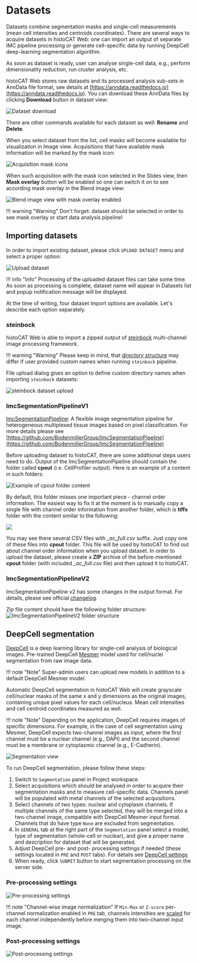 # Datasets

Datasets combine segmentation masks and single-cell measurements (mean cell intensities and centroids coordinates).
There are several ways to acquire datasets in histoCAT Web: one can import an output of separate IMC pipeline processing or generate cell-specific data by running DeepCell deep-learning segmentation algorithm. 

As soon as dataset is ready, user can analyse single-cell data, e.g., perform dimensionality reduction, run cluster analysis, etc.

histoCAT Web stores raw datasets and its processed analysis sub-sets in AnnData file format, see details at [https://anndata.readthedocs.io](https://anndata.readthedocs.io).
You can download these AnnData files by clicking **Download** button in dataset view: 

![Dataset download](../assets/dataset-download-button.png)

There are other commands available for each dataset as well: **Rename** and **Delete**.

When you select dataset from the list, cell masks will become available for visualization in Image view.
Acquisitions that have available mask information will be marked by the mask icon:   

![Acquisition mask icons](../assets/acquisition-mask-icon.png)

When such acquisition with the mask icon selected in the Slides view, then **Mask overlay** button will be enabled so one can switch it on to see according mask overlay in the Blend image view:

![Blend image view with mask overlay enabled](../assets/blend-mask-view.png)

!!! warning "Warning"
    Don't forget: dataset should be selected in order to see mask overlay or start data analysis pipeline!


## Importing datasets

In order to import existing dataset, please click `UPLOAD DATASET` menu and select a proper option:

![Upload dataset](../assets/dataset-import.png)

!!! info "Info"
    Processing of the uploaded dataset files can take some time. As soon as processing is complete, dataset name will appear in Datasets list and popup notification message will be displayed.

At the time of writing, four dataset import options are available. Let's describe each option separately.

### steinbock

histoCAT Web is able to import a zipped output of [steinbock](https://github.com/BodenmillerGroup/steinbock) multi-channel image processing framework.

!!! warning "Warning"
    Please keep in mind, that [directory structure](https://bodenmillergroup.github.io/steinbock/specs/directory-structure.html) may differ if user provided custom names when running `steinbock` pipeline. 

File upload dialog gives an option to define custom directory names when importing `steinbock` datasets:

![steinbock dataset upload](../assets/steinbock-dataset-upload.png)

### ImcSegmentationPipelineV1

[ImcSegmentationPipeline](https://github.com/BodenmillerGroup/ImcSegmentationPipeline): A flexible image segmentation pipeline for heterogeneous multiplexed tissue images based on pixel classification.
For more details please see [https://github.com/BodenmillerGroup/ImcSegmentationPipeline](https://github.com/BodenmillerGroup/ImcSegmentationPipeline)

Before uploading dataset to histoCAT, there are some additional steps users need to do. Output of the ImcSegmentationPipeline should contain the folder called **cpout** (i.e. CellProfiler output). Here is an example of a content in such folders:

![Example of cpout folder content](../assets/cpout-folder.png)

By default, this folder misses one important piece - channel order information. The easiest way to fix it at the moment is to manually copy a single file with channel order information from another folder, which is **tiffs** folder with the content similar to the following:

![](../assets/tiffs-folder.png)

You may see there several CSV files with _\_ac\_full.csv_ suffix. Just copy one of these files into **cpout** folder. This file will be used by histoCAT to find out about channel order information when you upload dataset. In order to upload the dataset, please create a **ZIP** archive of the before-mentioned **cpout** folder (with included _\_ac\_full.csv_ file) and then upload it to histoCAT.

### ImcSegmentationPipelineV2

ImcSegmentationPipeline v2 has some changes in the output format.
For details, please see official [changelog](https://github.com/BodenmillerGroup/ImcSegmentationPipeline#changelog).

Zip file content should have the following folder structure:
![ImcSegmentationPipelineV2 folder structure](../assets/ImcSegmentationPipelineV2-folder.png)


## DeepCell segmentation

[DeepCell](https://github.com/vanvalenlab/deepcell-tf) is a deep learning library for single-cell analysis of biological images.
Pre-trained DeepCell [Mesmer](https://github.com/vanvalenlab/intro-to-deepcell/tree/master/pretrained_models#mesmer-segmentation-model) model used for cell/nuclei segmentation from raw image data.

!!! note "Note"
    Super-admin users can upload new models in addition to a default DeepCell Mesmer model.

Automatic DeepCell segmentation in histoCAT Web will create grayscale cell/nuclear masks of the same x and y dimensions as the original images, containing unique pixel values for each cell/nucleus.
Mean cell intensities and cell centroid coordinates measured as well.

!!! note "Note"
    Depending on the application, DeepCell requires images of specific dimensions. For example, in the case of cell segmentation using Mesmer, DeepCell expects two-channel images as input, where the first channel must be a nuclear channel (e.g., DAPI) and the second channel must be a membrane or cytoplasmic channel (e.g., E-Cadherin).

![Segmentation view](../assets/segmentation-view.png)

To run DeepCell segmentation, please follow these steps:

1. Switch to `Segmentation` panel in Project workspace.
2. Select acquisitions which should be analysed in order to acquire their segmentation masks and to measure cell-specific data. Channels panel will be populated with metal channels of the selected acquisitions.
3. Select channels of two types: nuclear and cytoplasm channels. If multiple channels of the same type selected, they will be merged into a two-channel image, compatible with DeepCell Mesmer input format. Channels that do have type `None` are excluded from segmentation.
4. In `GENERAL` tab at the right part of the `Segmentation` panel select a model, type of segmentation (whole-cell or nuclear), and give a proper name and description for dataset that will be generated.
5. Adjust DeepCell pre- and post- processing settings if needed (these settings located in `PRE` and `POST` tabs). For details see [DeepCell settings](https://deepcell.readthedocs.io/en/stable/_modules/deepcell/applications/mesmer.html#Mesmer.predict)
6. When ready, click `SUBMIT` button to start segmentation processing on the server side.

### Pre-processing settings

![Pre-processing settings](../assets/preprocessing-settings.png)

!!! note "Channel-wise image normalization"
    If `Min-Max` or `Z-score` per-channel normalization enabled in `PRE` tab, channels intensities are [scaled](https://en.wikipedia.org/wiki/Feature_scaling) for each channel independently before merging them into two-channel input image.

### Post-processing settings

![Post-processing settings](../assets/postprocessing-settings.png)
